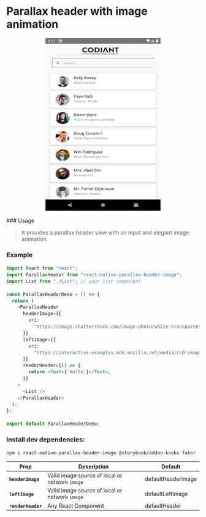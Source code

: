 # Parallax header with image animation
     
  <p align="center">
   <img  width="300" height="450"  src="/Screenshot_1613741272.png">
  </p>
### Usage

> It provides a parallax header view with an input and elegant image animation.

### Example

```js
import React from "react";
import ParallaxHeader from "react-native-parallax-header-image";
import List from "./List"; // your list component

const ParallaxHeaderDemo = () => {
  return (
    <ParallaxHeader
      headerImage={{
        uri:
          "https://image.shutterstock.com/image-photo/white-transparent-leaf-on-mirror-260nw-1029171697.jpg",
      }}
      leftImage={{
        uri:
          "https://interactive-examples.mdn.mozilla.net/media/cc0-images/grapefruit-slice-332-332.jpg",
      }}
      renderHeader={() => {
        return <Text>{`Hello`}</Text>;
      }}
    >
      <List />
    </ParallaxHeader>
  );
};

export default ParallaxHeaderDemo;
```

### install dev dependencies:

```sh
npm i react-native-parallax-header-image @storybook/addon-knobs faker 
```

| Prop               | Description                                    | Default            |
| ------------------ | ---------------------------------------------- | ------------------ |
| **`headerImage`**  | Valid image source of local or network `image` | defaultHeaderImage |
| **`leftImage`**    | Valid image source of local or network `image` | defaultLeftImage   |
| **`renderHeader`** | Any React Component                            | defaultHeader      |

<!-- | **`headerImageHeight`** | Height of header Image `type: number`          | `100`              |
| **`headerImageWidth`**  | Width of header Image `type: number`           | `200`              | -->

<!-- | **`onPress`**         | A function called when the button is pressed.                                                                                                     | _None_              | -->
